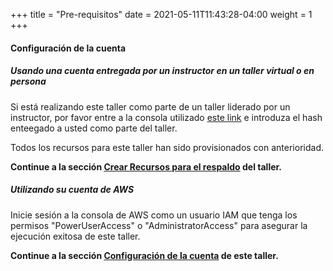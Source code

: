 +++
title = "Pre-requisitos"
date =  2021-05-11T11:43:28-04:00
weight = 1
+++

#### Configuración de la cuenta 

##### Usando una cuenta entregada por un instructor en un taller virtual o en persona

Si está realizando este taller como parte de un taller liderado por un instructor, por favor entre a la consola utilizado [este link](https://dashboard.eventengine.run/) e introduza el hash enteegado a usted como parte del taller.

Todos los recursos para este taller han sido provisionados con anterioridad.

**Continue a la sección [Crear Recursos para el respaldo](../backup-resources/) del taller.**


##### Utilizando su cuenta de AWS

Inicie sesión a la consola de AWS como un usuario IAM que tenga los permisos "PowerUserAccess" o "AdministratorAccess" para asegurar la ejecución exitosa de este taller.

**Continue a la sección [Configuración de la cuenta](./account-setup/) de este taller.**



